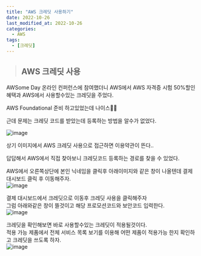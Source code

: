```yaml
---
title: "AWS 크레딧 사용하기"
date: 2022-10-26
last_modified_at: 2022-10-26
categories: 
  - AWS
tags:
  - [크레딧]
---
```

> ## AWS 크레딧 사용

AWSome Day 온라인 컨퍼런스에 참여했더니 AWS에서 AWS 자격증 시험 50%할인 혜택과 AWS에서 사용할수있는 크레딧을 주었다.  

AWS Foundational 준비 하고있었는데 나이스👍🏻  

근데 문제는 크레딧 코드를 받았는데 등록하는 방법을 알수가 없었다.  

![image](https://user-images.githubusercontent.com/99777315/198035293-bb41d536-585d-41f1-bda3-e1da984c102d.png)  

상기 이미지에서 AWS 크레딧 사용으로 접근하면 이용약관이 뜬다..  

답답해서 AWS에서 직접 찾아보니 크레딧코드 등록하는 경로를 찾을 수 있었다.  


AWS에서 오른쪽상단에 본인 닉네임을 클릭후 아래이미지와 같은 창이 나올텐데 결제대시보드 클릭 후 이동해주자.  
![image](https://user-images.githubusercontent.com/99777315/198037903-c0815c9f-3f8d-4f0a-8db1-fba45a408fc1.png)  

결제 대시보드에서 크레딧으로 이동후 크레딧 사용을 클릭해주자  
그럼 아래와같은 창이 뜰것이고 해당 프로모션코드와 보안코드 입력한다.  
![image](https://user-images.githubusercontent.com/99777315/198038761-c03f9618-86eb-4f3b-83c9-11b6a714aab6.png)  

크레딧을 확인해보면 바로 사용할수있는 크레딧이 적용될것이다.  
적용 가능 제품에서 전체 서비스 목록 보기를 이용해 어떤 제품이 적용가능 한지 확인하고 크레딧을 쓰도록 하자.  
![image](https://user-images.githubusercontent.com/99777315/198040169-ccb74c28-2c2b-49b4-9632-2e67b6e29a95.png)  